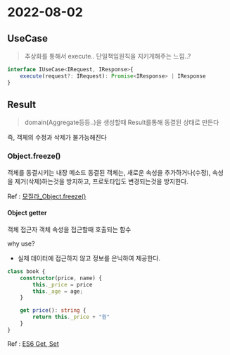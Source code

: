# 2022-08-02

## UseCase

> 추상화를 통해서 execute.. 단일책임원칙을 지키게해주는 느낌..?

```ts
interface IUseCase<IRequest, IResponse>{
    execute(request?: IRequest): Promise<IResponse> | IResponse
}
```

## Result

> domain(Aggregate등등..)을 생성할때 Result를통해 동결된 상태로 만든다

즉, 객체의 수정과 삭제가 불가능해진다

### Object.freeze()

객체를 동결시키는 내장 메소드 동결된 객체는, 새로운 속성을 추가하거나(수정), 속성을 제거(삭제)하는것을 방지하고, 프로토타입도 변경되는것을 방지한다.

Ref : [모질라_Object.freeze()](https://developer.mozilla.org/ko/docs/Web/JavaScript/Reference/Global_Objects/Object/freeze)

#### Object getter

객체 접근자
객체 속성을 접근할때 호출되는 함수

why use?

- 실제 데이터에 접근하지 않고 정보를 은닉하여 제공한다.

```ts
class book {
    constructor(price, name) {
        this._price = price
        this._age = age;
    }

    get price(): string {
        return this._price + "원"
    }
}
```

Ref : [ES6 Get, Set](https://mygumi.tistory.com/161)
